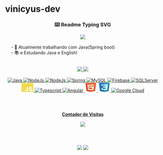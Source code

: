 # vinicyus-dev

<!-- markdownlint-disable MD033 MD041 -->
<p align="center">
  <h3 align="center">⌨️ Readme Typing SVG</h3>
</p>

<p align="center">
  <img src="https://readme-typing-svg.demolab.com/?lines=Welcome,+I'm Vinicyus!...&font=Fira%20Code&size=35&center=true&width=800&height=100&duration=4000&pause=1000" >
</p>

 <p>&nbsp&nbsp&nbsp&nbsp - 🔭 Atualmente trabalhando com Java(Spring boot)<br>
   &nbsp&nbsp&nbsp&nbsp - 📚 e Estudando Java  e English! <br>
   </p>
<br>

</div>
<div align="center" style="display: inline_block">
  <a href="https://github.com/jonh-dev">
  <img  width="50%" src="https://github-readme-stats.vercel.app/api?username=jonh-dev&show_icons=true&theme=dracula&include_all_commits=true&count_private=true"/>
  <img  width="33.2%" src="https://github-readme-stats.vercel.app/api/top-langs/?username=Jonh-dev&layout=compact&langs_count=7&theme=dracula"/>
</div>
<div align="center" style="display: inline_block"><br>
  <img alt="Java" height="30" width="40" src="https://cdn.jsdelivr.net/gh/devicons/devicon/icons/java/java-original-wordmark.svg"/>
  <img alt="NodeJs" height="30" width="40" src="https://cdn.jsdelivr.net/gh/devicons/devicon/icons/nodejs/nodejs-original-wordmark.svg"/>
  <img alt="NodeJs" height="30" width="40" src="https://cdn.jsdelivr.net/gh/devicons/devicon/icons/go/go-original-wordmark.svg"/>
  <img alt="Spring" height="30" width="40" src="https://cdn.jsdelivr.net/gh/devicons/devicon/icons/spring/spring-original.svg"/>
  <img alt="MySQL" height="30" width="40" src="https://cdn.jsdelivr.net/gh/devicons/devicon/icons/mysql/mysql-original.svg"/>
  <img alt="Firebase" height="30" width="40" src="https://cdn.jsdelivr.net/gh/devicons/devicon/icons/firebase/firebase-plain.svg" />
  <img alt="SQLServer" height="30" width="40" src="https://cdn.jsdelivr.net/gh/devicons/devicon/icons/microsoftsqlserver/microsoftsqlserver-plain.svg" />
  <img alt="Javascript" height="30" width="40" src="https://raw.githubusercontent.com/devicons/devicon/master/icons/javascript/javascript-plain.svg"/>
  <img alt="Typescript" height="30" width="40" src="https://cdn.jsdelivr.net/gh/devicons/devicon/icons/typescript/typescript-original.svg" />
  <img alt="Angular" height="30" width="40" src="https://cdn.jsdelivr.net/gh/devicons/devicon/icons/angularjs/angularjs-original.svg"/>
  <img alt="HTML" height="30" width="40" src="https://raw.githubusercontent.com/devicons/devicon/master/icons/html5/html5-original.svg"/>
  <img alt="CSS" height="30" width="40" src="https://raw.githubusercontent.com/devicons/devicon/master/icons/css3/css3-original.svg"/>
  <img alt="Google Cloud" height="30" width="40" src="https://cdn.jsdelivr.net/gh/devicons/devicon/icons/googlecloud/googlecloud-original.svg"/>
</div>
  
  ##
  
  <div align="center">
<br><p align="centre"><b>Contador de Visitas</b></p>  
<p align="center"><img align="center" src="https://profile-counter.glitch.me/{jonh-dev}/count.svg" /></p> 
<br></div>
  
  ##
  <div align="center">
  <a href = "mailto:jonh.dev.br@gmail.com"><img src="https://img.shields.io/badge/-Gmail-%23333?style=for-the-badge&logo=gmail&logoColor=white" target="_blank"></a>
  <a href="https://www.linkedin.com/in/jo%C3%A3o-carlos-schwab-zanardi-752591213/" target="_blank"><img src="https://img.shields.io/badge/-LinkedIn-%230077B5?style=for-the-badge&logo=linkedin&logoColor=white" target="_blank"></a> 
  </div>
